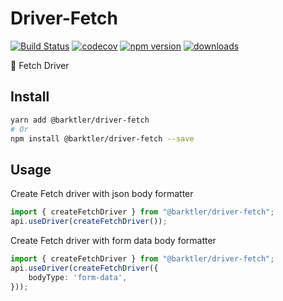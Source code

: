 # Driver-Fetch

[![Build Status](https://travis-ci.com/barktler/Driver-Fetch.svg?branch=master)](https://travis-ci.com/barktler/Driver-Fetch)
[![codecov](https://codecov.io/gh/barktler/Driver-Fetch/branch/master/graph/badge.svg)](https://codecov.io/gh/barktler/Driver-Fetch)
[![npm version](https://badge.fury.io/js/%40barktler%2Fdriver-fetch.svg)](https://www.npmjs.com/package/@barktler/driver-fetch)
[![downloads](https://img.shields.io/npm/dm/@barktler/driver-fetch.svg)](https://www.npmjs.com/package/@barktler/driver-fetch)

:yellow_heart: Fetch Driver

## Install

```sh
yarn add @barktler/driver-fetch
# Or
npm install @barktler/driver-fetch --save
```

## Usage

Create Fetch driver with json body formatter

```ts
import { createFetchDriver } from "@barktler/driver-fetch";
api.useDriver(createFetchDriver());
```

Create Fetch driver with form data body formatter

```ts
import { createFetchDriver } from "@barktler/driver-fetch";
api.useDriver(createFetchDriver({
    bodyType: 'form-data',
}));
```
